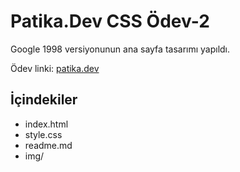 # Patika.Dev CSS Ödev-2
Google 1998 versiyonunun ana sayfa tasarımı yapıldı.

Ödev linki: [patika.dev](https://app.patika.dev/courses/css/odev2)

## İçindekiler
* index.html
* style.css
* readme.md
* img/